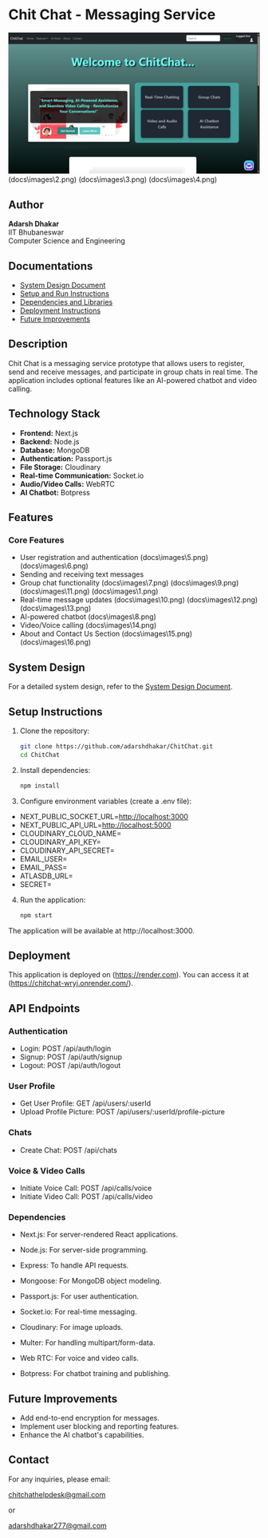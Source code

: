 # Chit Chat - Messaging Service

![Chit Chat Banner](docs\images\1.png) <!-- Banner Image -->
(docs\images\2.png)
(docs\images\3.png)
(docs\images\4.png)

## Author
**Adarsh Dhakar**  
IIT Bhubaneswar  
Computer Science and Engineering

## Documentations
- [System Design Document](./docs/System_Design_Document.md)
- [Setup and Run Instructions](./docs/Setup_and_Run_Instructions.md)
- [Dependencies and Libraries](./docs/Dependencies_and_Libraries.md)
- [Deployment Instructions](./docs/Deployment_Instructions.md)
- [Future Improvements](./docs/Future_Improvements.md)

## Description
Chit Chat is a messaging service prototype that allows users to register, send and receive messages, and participate in group chats in real time. 
The application includes optional features like an AI-powered chatbot and video calling.

## Technology Stack
- **Frontend:** Next.js
- **Backend:** Node.js
- **Database:** MongoDB
- **Authentication:** Passport.js
- **File Storage:** Cloudinary
- **Real-time Communication:** Socket.io
- **Audio/Video Calls:** WebRTC
- **AI Chatbot:** Botpress

## Features
### Core Features
- User registration and authentication
(docs\images\5.png)
(docs\images\6.png)
- Sending and receiving text messages
- Group chat functionality
(docs\images\7.png)
(docs\images\9.png)
(docs\images\11.png)
(docs\images\1.png)
- Real-time message updates
(docs\images\10.png)
(docs\images\12.png)
(docs\images\13.png)
- AI-powered chatbot
(docs\images\8.png)
- Video/Voice calling
(docs\images\14.png)
- About and Contact Us Section
(docs\images\15.png)
(docs\images\16.png)

## System Design
For a detailed system design, refer to the [System Design Document](./docs/System_Design_Document.md).

## Setup Instructions
1. Clone the repository:
   ```bash
   git clone https://github.com/adarshdhakar/ChitChat.git
   cd ChitChat

2. Install dependencies:
    ```bash
    npm install

3. Configure environment variables (create a .env file):
- NEXT_PUBLIC_SOCKET_URL=<http://localhost:3000>
- NEXT_PUBLIC_API_URL=<http://localhost:5000>
- CLOUDINARY_CLOUD_NAME=<your-cloudinary-cloud-name>
- CLOUDINARY_API_KEY=<your-cloudinary-api-key>
- CLOUDINARY_API_SECRET=<your-api-secret>
- EMAIL_USER=<your-gmail-id>
- EMAIL_PASS=<your-gmail-app-password>
- ATLASDB_URL=<your-atlasdb-url>
- SECRET=<your-session-secret>

4. Run the application:
    ```bash
    npm start

The application will be available at http://localhost:3000.

## Deployment
This application is deployed on (https://render.com). You can access it at (https://chitchat-wryj.onrender.com/).

## API Endpoints
### Authentication
- Login: POST /api/auth/login
- Signup: POST /api/auth/signup
- Logout: POST /api/auth/logout

### User Profile
- Get User Profile: GET /api/users/:userId
- Upload Profile Picture: POST /api/users/:userId/profile-picture

### Chats
- Create Chat: POST /api/chats

### Voice & Video Calls
- Initiate Voice Call: POST /api/calls/voice
- Initiate Video Call: POST /api/calls/video

### Dependencies
- Next.js: For server-rendered React applications.
- Node.js: For server-side programming.
- Express: To handle API requests.
- Mongoose: For MongoDB object modeling.
- Passport.js: For user authentication.
- Socket.io: For real-time messaging.
- Cloudinary: For image uploads.
- Multer: For handling multipart/form-data.

- Web RTC: For voice and video calls.
- Botpress: For chatbot training and publishing.

## Future Improvements
- Add end-to-end encryption for messages.
- Implement user blocking and reporting features.
- Enhance the AI chatbot's capabilities.

## Contact
For any inquiries, please email:

chitchathelpdesk@gmail.com

or 

adarshdhakar277@gmail.com

